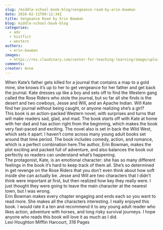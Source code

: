 ```yaml
---
slug: /middle-school-book-blog/vengeance-road-by-erin-bowman
date: 2016-02-11T09:12:34Z
title: Vengeance Road by Erin Bowman
blog: middle-school-book-blog
categories:
  - adv
  - histfict
  - western
authors:
  - erin-bowman
images:
  - https://res.cloudinary.com/center-for-teaching-learning/image/upload/v1637513310/VengeanceRoad-201x300.jpg.jpg
comments:
creator: Anne
---
```


 When Kate’s father gets killed for a journal that contains a map to a gold mine, she knows it’s up to her to get vengeance for her father and get back the journal. Kate dresses up like a boy and sets off to find the Western gang called the Rose Riders who stole the journal, but so far all she finds is the desert and two cowboys, Jesse and Will, and an Apache Indian. Will Kate find her journal without being caught, or anyone realizing she’s a girl?<br />This book is an action-packed Western novel, with surprises and turns that will make readers sad, glad, and mad. The book starts off with Kate at home with her dad and has action right from the beginning, which makes the book very fast-paced and exciting. The novel also is set in back the Wild West, which sets it apart: I haven’t come across many young adult books set around that time period. The book includes comedy, action, and romance, which is a perfect combination here.The author, Erin Bowman, makes the plot exciting and packed full of adventure, and also balances the book out perfectly so readers can understand what’s happening.<br />The protagonist, Kate, is an emotional character: she has so many different feelings in the book it’s hard to keep track of them all. She’s so determined in get revenge on the Rose Riders that you don't even think about how soft inside she can actually be. Jesse and Will are two characters that I didn’t think were important at first, but then realized how key they really were. I just thought they were going to leave the main character at the nearest town, but I was wrong.<br />Erin Bowman makes every chapter engaging and ends each so you want to read more. She makes all the characters interesting. I really enjoyed this book. I would rate it a ten and recommend it to any young adult reader who likes action, adventure with horses, and long risky survival journeys. I hope anyone who reads this book will love it as much as I did.<br />Lexi
Houghton Mifflin Harcourt, 318 Pages
